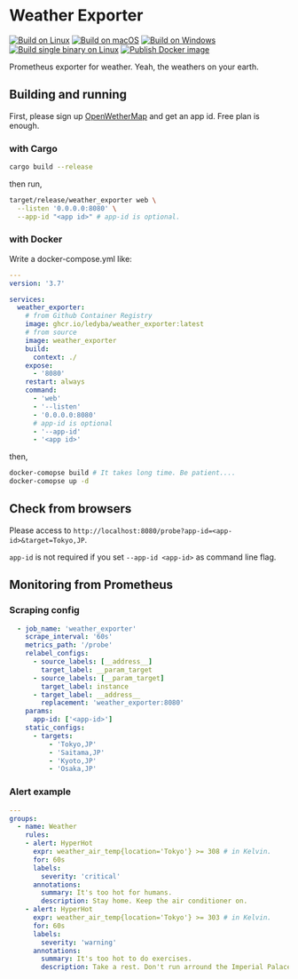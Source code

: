 # Weather Exporter

 [![Build on Linux](https://github.com/ledyba/weather_exporter/workflows/Build%20on%20Linux/badge.svg)](https://github.com/ledyba/weather_exporter/actions?query=workflow%3A%22Build+on+Linux%22)
[![Build on macOS](https://github.com/ledyba/weather_exporter/workflows/Build%20on%20macOS/badge.svg)](https://github.com/ledyba/weather_exporter/actions?query=workflow%3A%22Build+on+macOS%22)
[![Build on Windows](https://github.com/ledyba/weather_exporter/workflows/Build%20on%20Windows/badge.svg)](https://github.com/ledyba/weather_exporter/actions?query=workflow%3A%22Build+on+Windows%22)  
[![Build single binary on Linux](https://github.com/ledyba/weather_exporter/workflows/Build%20single%20binary%20on%20Linux/badge.svg)](https://github.com/ledyba/weather_exporter/actions?query=workflow%3A%22Build+single+binary+on+Linux%22)
[![Publish Docker image](https://github.com/ledyba/weather_exporter/workflows/Publish%20Docker%20image/badge.svg)](https://github.com/ledyba/weather_exporter/actions?query=workflow%3A%22Publish+Docker+image%22)

Prometheus exporter for weather. Yeah, the weathers on your earth.

## Building and running

First, please sign up [OpenWetherMap](https://home.openweathermap.org/) and get an app id. Free plan is enough.

### with Cargo

```bash
cargo build --release
```

then run,

```bash
target/release/weather_exporter web \
  --listen '0.0.0.0:8080' \
  --app-id "<app id>" # app-id is optional.
```

### with Docker

Write a docker-compose.yml like:

```yaml
---
version: '3.7'

services:
  weather_exporter:
    # from Github Container Registry
    image: ghcr.io/ledyba/weather_exporter:latest
    # from source
    image: weather_exporter
    build:
      context: ./
    expose:
      - '8080'
    restart: always
    command: 
      - 'web'
      - '--listen'
      - '0.0.0.0:8080'
      # app-id is optional
      - '--app-id'
      - '<app id>'
```

then,

```bash
docker-comopse build # It takes long time. Be patient....
docker-comopse up -d
```

## Check from browsers

Please access to `http://localhost:8080/probe?app-id=<app-id>&target=Tokyo,JP`.

`app-id` is not required if you set `--app-id <app-id>` as command line flag.

## Monitoring from Prometheus

### Scraping config

```yaml
  - job_name: 'weather_exporter'
    scrape_interval: '60s'
    metrics_path: '/probe'
    relabel_configs:
      - source_labels: [__address__]
        target_label: __param_target
      - source_labels: [__param_target]
        target_label: instance
      - target_label: __address__
        replacement: 'weather_exporter:8080'
    params:
      app-id: ['<app-id>']
    static_configs:
      - targets:
          - 'Tokyo,JP'
          - 'Saitama,JP'
          - 'Kyoto,JP'
          - 'Osaka,JP'
```

### Alert example

```yaml
---
groups:
  - name: Weather
    rules:
    - alert: HyperHot
      expr: weather_air_temp{location='Tokyo'} >= 308 # in Kelvin.
      for: 60s
      labels:
        severity: 'critical'
      annotations:
        summary: It's too hot for humans.
        description: Stay home. Keep the air conditioner on.
    - alert: HyperHot
      expr: weather_air_temp{location='Tokyo'} >= 303 # in Kelvin.
      for: 60s
      labels:
        severity: 'warning'
      annotations:
        summary: It's too hot to do exercises.
        description: Take a rest. Don't run arround the Imperial Palace.
```
